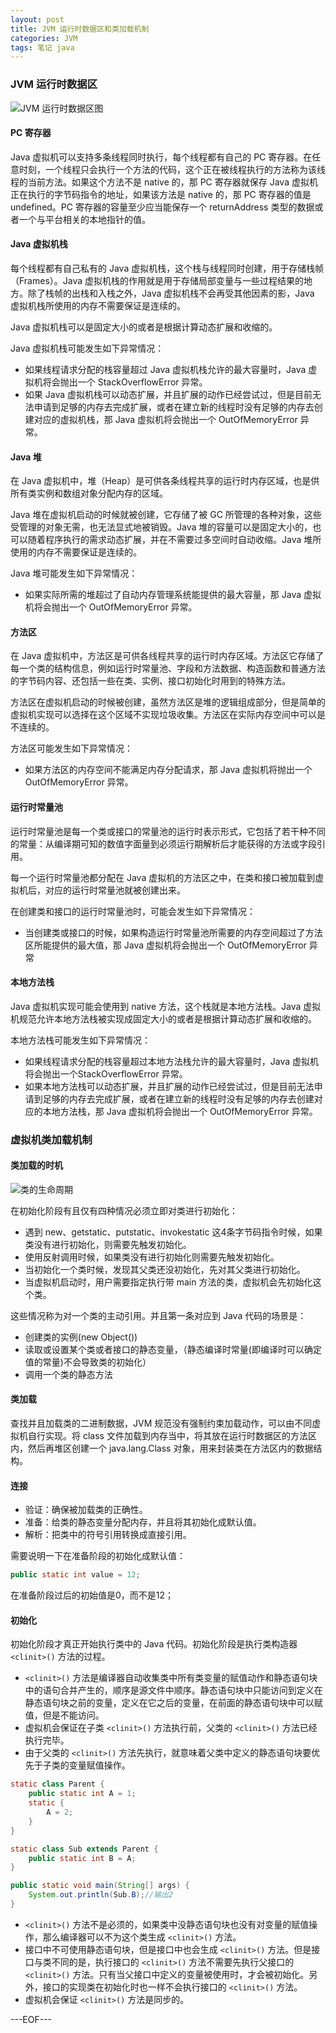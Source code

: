 ```yaml
---
layout: post
title: JVM 运行时数据区和类加载机制
categories: JVM
tags: 笔记 java 
---
```


### JVM 运行时数据区

![JVM 运行时数据区图](http://renchx.com/public/images/jvm-data-area.jpg)

#### PC 寄存器

Java 虚拟机可以支持多条线程同时执行，每个线程都有自己的 PC 寄存器。在任意时刻，一个线程只会执行一个方法的代码，这个正在被线程执行的方法称为该线程的当前方法。如果这个方法不是 native 的，那 PC 寄存器就保存 Java 虚拟机正在执行的字节码指令的地址，如果该方法是 native 的，那 PC 寄存器的值是 undefined。PC 寄存器的容量至少应当能保存一个 returnAddress 类型的数据或者一个与平台相关的本地指针的值。

#### Java 虚拟机栈

每个线程都有自己私有的 Java 虚拟机栈，这个栈与线程同时创建，用于存储栈帧（Frames）。Java 虚拟机栈的作用就是用于存储局部变量与一些过程结果的地方。除了栈帧的出栈和入栈之外，Java 虚拟机栈不会再受其他因素的影，Java 虚拟机栈所使用的内存不需要保证是连续的。

Java 虚拟机栈可以是固定大小的或者是根据计算动态扩展和收缩的。

Java 虚拟机栈可能发生如下异常情况：

- 如果线程请求分配的栈容量超过 Java 虚拟机栈允许的最大容量时，Java 虚拟机将会抛出一个 StackOverflowError 异常。
- 如果 Java 虚拟机栈可以动态扩展，并且扩展的动作已经尝试过，但是目前无法申请到足够的内存去完成扩展，或者在建立新的线程时没有足够的内存去创建对应的虚拟机栈，那 Java 虚拟机将会抛出一个 OutOfMemoryError 异常。

#### Java 堆

在 Java 虚拟机中，堆（Heap）是可供各条线程共享的运行时内存区域，也是供所有类实例和数组对象分配内存的区域。

Java 堆在虚拟机启动的时候就被创建，它存储了被 GC 所管理的各种对象，这些受管理的对象无需，也无法显式地被销毁。Java 堆的容量可以是固定大小的，也可以随着程序执行的需求动态扩展，并在不需要过多空间时自动收缩。Java 堆所使用的内存不需要保证是连续的。

Java 堆可能发生如下异常情况：

- 如果实际所需的堆超过了自动内存管理系统能提供的最大容量，那 Java 虚拟机将会抛出一个 OutOfMemoryError 异常。

#### 方法区

在 Java 虚拟机中，方法区是可供各线程共享的运行时内存区域。方法区它存储了每一个类的结构信息，例如运行时常量池、字段和方法数据、构造函数和普通方法的字节码内容、还包括一些在类、实例、接口初始化时用到的特殊方法。

方法区在虚拟机启动的时候被创建，虽然方法区是堆的逻辑组成部分，但是简单的虚拟机实现可以选择在这个区域不实现垃圾收集。方法区在实际内存空间中可以是不连续的。

方法区可能发生如下异常情况：

- 如果方法区的内存空间不能满足内存分配请求，那 Java 虚拟机将抛出一个 OutOfMemoryError 异常。

#### 运行时常量池

运行时常量池是每一个类或接口的常量池的运行时表示形式，它包括了若干种不同的常量：从编译期可知的数值字面量到必须运行期解析后才能获得的方法或字段引用。

每一个运行时常量池都分配在 Java 虚拟机的方法区之中，在类和接口被加载到虚拟机后，对应的运行时常量池就被创建出来。

在创建类和接口的运行时常量池时，可能会发生如下异常情况：

- 当创建类或接口的时候，如果构造运行时常量池所需要的内存空间超过了方法区所能提供的最大值，那 Java 虚拟机将会抛出一个 OutOfMemoryError 异常

#### 本地方法栈

Java 虚拟机实现可能会使用到 native 方法，这个栈就是本地方法栈。Java 虚拟机规范允许本地方法栈被实现成固定大小的或者是根据计算动态扩展和收缩的。

本地方法栈可能发生如下异常情况：

- 如果线程请求分配的栈容量超过本地方法栈允许的最大容量时，Java 虚拟机将会抛出一个StackOverflowError 异常。
- 如果本地方法栈可以动态扩展，并且扩展的动作已经尝试过，但是目前无法申请到足够的内存去完成扩展，或者在建立新的线程时没有足够的内存去创建对应的本地方法栈，那 Java 虚拟机将会抛出一个 OutOfMemoryError 异常。

### 虚拟机类加载机制

#### 类加载的时机

![类的生命周期](http://renchx.com/public/images/jvm-class-lifecycle.jpg)

在初始化阶段有且仅有四种情况必须立即对类进行初始化：

- 遇到 new、getstatic、putstatic、invokestatic 这4条字节码指令时候，如果类没有进行初始化，则需要先触发初始化。
- 使用反射调用时候，如果类没有进行初始化则需要先触发初始化。
- 当初始化一个类时候，发现其父类还没初始化，先对其父类进行初始化。
- 当虚拟机启动时，用户需要指定执行带 main 方法的类，虚拟机会先初始化这个类。

这些情况称为对一个类的主动引用。并且第一条对应到 Java 代码的场景是：

- 创建类的实例(new Object())
- 读取或设置某个类或者接口的静态变量，（静态编译时常量(即编译时可以确定值的常量)不会导致类的初始化）
- 调用一个类的静态方法

#### 类加载

查找并且加载类的二进制数据，JVM 规范没有强制约束加载动作，可以由不同虚拟机自行实现。将 class 文件加载到内存当中，将其放在运行时数据区的方法区内，然后再堆区创建一个 java.lang.Class 对象，用来封装类在方法区内的数据结构。

#### 连接

- 验证：确保被加载类的正确性。
- 准备：给类的静态变量分配内存，并且将其初始化成默认值。
- 解析：把类中的符号引用转换成直接引用。

需要说明一下在准备阶段的初始化成默认值：

```java
public static int value = 12;
```

在准备阶段过后的初始值是0，而不是12；

#### 初始化

初始化阶段才真正开始执行类中的 Java 代码。初始化阶段是执行类构造器 `<clinit>()` 方法的过程。

- `<clinit>()` 方法是编译器自动收集类中所有类变量的赋值动作和静态语句块中的语句合并产生的，顺序是源文件中顺序。静态语句块中只能访问到定义在静态语句块之前的变量，定义在它之后的变量，在前面的静态语句块中可以赋值，但是不能访问。
- 虚拟机会保证在子类 `<clinit>()` 方法执行前，父类的 `<clinit>()` 方法已经执行完毕。
- 由于父类的 `<clinit>()` 方法先执行，就意味着父类中定义的静态语句块要优先于子类的变量赋值操作。

```java
static class Parent {
	public static int A = 1;
    static {
    	A = 2;
    }
}

static class Sub extends Parent {
	public static int B = A;
}

public static void main(String[] args) {
	System.out.println(Sub.B);//输出2
}
```

- `<clinit>()` 方法不是必须的，如果类中没静态语句块也没有对变量的赋值操作，那么编译器可以不为这个类生成 `<clinit>()` 方法。
- 接口中不可使用静态语句块，但是接口中也会生成 `<clinit>()` 方法。但是接口与类不同的是，执行接口的 `<clinit>()` 方法不需要先执行父接口的 `<clinit>()` 方法。只有当父接口中定义的变量被使用时，才会被初始化。另外，接口的实现类在初始化时也一样不会执行接口的 `<clinit>()` 方法。
- 虚拟机会保证 `<clinit>()` 方法是同步的。


---EOF---

